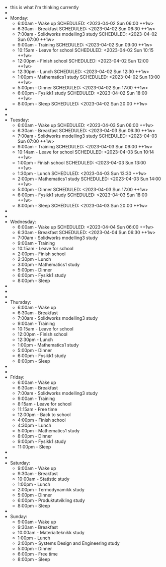 - this is what i'm thinking currently
-
- Monday:
	- 6:00am - Wake up
	  SCHEDULED: <2023-04-02 Sun 06:00 ++1w>
	- 6:30am - Breakfast
	  SCHEDULED: <2023-04-02 Sun 06:30 ++1w>
	- 7:00am - Solidworks modelling3 study
	  SCHEDULED: <2023-04-02 Sun 07:00 ++1w>
	- 9:00am - Training
	  SCHEDULED: <2023-04-02 Sun 09:00 ++1w>
	- 10:15am - Leave for school
	  SCHEDULED: <2023-04-02 Sun 10:15 ++1w>
	- 12:00pm - Finish school
	  SCHEDULED: <2023-04-02 Sun 12:00 ++1w>
	- 12:30pm - Lunch
	  SCHEDULED: <2023-04-02 Sun 12:30 ++1w>
	- 1:00pm - Mathematics1 study
	  SCHEDULED: <2023-04-02 Sun 13:00 ++1w>
	- 5:00pm - Dinner
	  SCHEDULED: <2023-04-02 Sun 17:00 ++1w>
	- 6:00pm - Fysikk1 study
	  SCHEDULED: <2023-04-02 Sun 18:00 ++1w>
	- 8:00pm - Sleep
	  SCHEDULED: <2023-04-02 Sun 20:00 ++1w>
-
-
- Tuesday:
	- 6:00am - Wake up
	SCHEDULED: <2023-04-03 Sun 06:00 ++1w>
	- 6:30am - Breakfast
	SCHEDULED: <2023-04-03 Sun 06:30 ++1w>
	- 7:00am - Solidworks modelling3 study
	SCHEDULED: <2023-04-03 Sun 07:00 ++1w>
	- 9:00am - Training
	SCHEDULED: <2023-04-03 Sun 09:00 ++1w>
	- 10:14am - Leave for school
	SCHEDULED: <2023-04-03 Sun 10:14 ++1w>
	- 1:00pm - Finish school
	SCHEDULED: <2023-04-03 Sun 13:00 ++1w>
	- 1:30pm - Lunch
	SCHEDULED: <2023-04-03 Sun 13:30 ++1w>
	- 2:00pm - Mathematics1 study
	SCHEDULED: <2023-04-03 Sun 14:00 ++1w>
	- 5:00pm - Dinner
	SCHEDULED: <2023-04-03 Sun 17:00 ++1w>
	- 6:00pm - Fysikk1 study
	SCHEDULED: <2023-04-03 Sun 18:00 ++1w>
	- 8:00pm - Sleep
	SCHEDULED: <2023-04-03 Sun 20:00 ++1w>
-
-
- Wednesday:
	- 6:00am - Wake up
	SCHEDULED: <2023-04-04 Sun 06:00 ++1w>
	- 6:30am - Breakfast
	SCHEDULED: <2023-04-04 Sun 06:30 ++1w>
	- 7:00am - Solidworks modelling3 study
	- 9:00am - Training
	- 10:15am - Leave for school
	- 2:00pm - Finish school
	- 2:30pm - Lunch
	- 3:00pm - Mathematics1 study
	- 5:00pm - Dinner
	- 6:00pm - Fysikk1 study
	- 8:00pm - Sleep
-
-
-
- Thursday:
	- 6:00am - Wake up
	- 6:30am - Breakfast
	- 7:00am - Solidworks modelling3 study
	- 9:00am - Training
	- 10:15am - Leave for school
	- 12:00pm - Finish school
	- 12:30pm - Lunch
	- 1:00pm - Mathematics1 study
	- 5:00pm - Dinner
	- 6:00pm - Fysikk1 study
	- 8:00pm - Sleep
-
-
- Friday:
	- 6:00am - Wake up
	- 6:30am - Breakfast
	- 7:00am - Solidworks modelling3 study
	- 9:00am - Training
	- 8:15am - Leave for school
	- 11:15am - Free time
	- 12:00pm - Back to school
	- 4:00pm - Finish school
	- 4:30pm - Lunch
	- 5:00pm - Mathematics1 study
	- 8:00pm - Dinner
	- 9:00pm - Fysikk1 study
	- 11:00pm - Sleep
-
-
- Saturday:
	- 9:00am - Wake up
	- 9:30am - Breakfast
	- 10:00am - Statistic study
	- 1:00pm - Lunch
	- 2:00pm - Termodynamikk study
	- 5:00pm - Dinner
	- 6:00pm - Produktutvikling study
	- 8:00pm - Sleep
-
- Sunday:
	- 9:00am - Wake up
	- 9:30am - Breakfast
	- 10:00am - Materialteknikk study
	- 1:00pm - Lunch
	- 2:00pm - Systems Design and Engineering study
	- 5:00pm - Dinner
	- 6:00pm - Free time
	- 8:00pm - Sleep